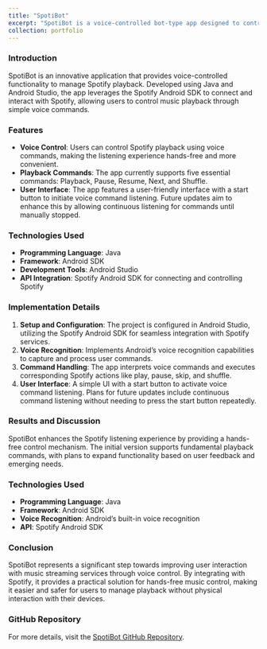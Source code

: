 ```yaml
---
title: "SpotiBot"
excerpt: "SpotiBot is a voice-controlled bot-type app designed to control Spotify. Utilizing the Spotify Android SDK, this app supports basic playback commands through voice control, enhancing the user experience for Spotify listeners."
collection: portfolio
---
```


### Introduction
SpotiBot is an innovative application that provides voice-controlled functionality to manage Spotify playback. Developed using Java and Android Studio, the app leverages the Spotify Android SDK to connect and interact with Spotify, allowing users to control music playback through simple voice commands.

### Features

- **Voice Control**: Users can control Spotify playback using voice commands, making the listening experience hands-free and more convenient.
- **Playback Commands**: The app currently supports five essential commands: Playback, Pause, Resume, Next, and Shuffle.
- **User Interface**: The app features a user-friendly interface with a start button to initiate voice command listening. Future updates aim to enhance this by allowing continuous listening for commands until manually stopped.

### Technologies Used

- **Programming Language**: Java
- **Framework**: Android SDK
- **Development Tools**: Android Studio
- **API Integration**: Spotify Android SDK for connecting and controlling Spotify

### Implementation Details

1. **Setup and Configuration**: The project is configured in Android Studio, utilizing the Spotify Android SDK for seamless integration with Spotify services.
2. **Voice Recognition**: Implements Android’s voice recognition capabilities to capture and process user commands.
3. **Command Handling**: The app interprets voice commands and executes corresponding Spotify actions like play, pause, skip, and shuffle.
4. **User Interface**: A simple UI with a start button to activate voice command listening. Plans for future updates include continuous command listening without needing to press the start button repeatedly.

### Results and Discussion
SpotiBot enhances the Spotify listening experience by providing a hands-free control mechanism. The initial version supports fundamental playback commands, with plans to expand functionality based on user feedback and emerging needs.

### Technologies Used
- **Programming Language**: Java
- **Framework**: Android SDK
- **Voice Recognition**: Android’s built-in voice recognition
- **API**: Spotify Android SDK

### Conclusion
SpotiBot represents a significant step towards improving user interaction with music streaming services through voice control. By integrating with Spotify, it provides a practical solution for hands-free music control, making it easier and safer for users to manage playback without physical interaction with their devices.

### GitHub Repository
For more details, visit the [SpotiBot GitHub Repository](https://github.com/harshag24/SpotiBot).
